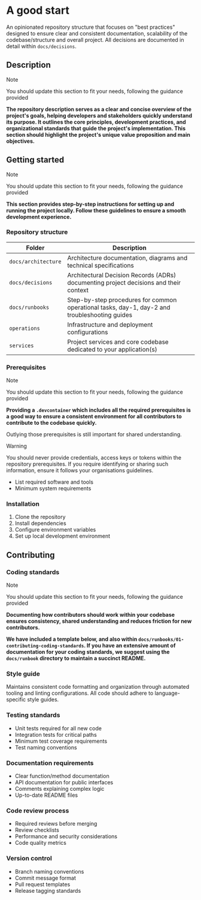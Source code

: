 # A good start

An opinionated repository structure that focuses on "best practices" designed to ensure clear and consistent documentation, scalability of the codebase/structure and overall project. All decisions are documented in detail within `docs/decisions`.

## Description

> [!NOTE]  
> You should update this section to fit your needs, following the guidance provided

**The repository description serves as a clear and concise overview of the project's goals, helping developers and stakeholders quickly understand its purpose. It outlines the core principles, development practices, and organizational standards that guide the project's implementation. This section should highlight the project's unique value proposition and main objectives.**

## Getting started

> [!NOTE]  
> You should update this section to fit your needs, following the guidance provided

**This section provides step-by-step instructions for setting up and running the project locally. Follow these guidelines to ensure a smooth development experience.**

### Repository structure

| Folder | Description |
|--------|-------------|
| `docs/architecture` | Architecture documentation, diagrams and technical specifications |
| `docs/decisions` | Architectural Decision Records (ADRs) documenting project decisions and their context |
| `docs/runbooks` | Step-by-step procedures for common operational tasks, day-1, day-2 and troubleshooting guides |
| `operations` | Infrastructure and deployment configurations |
| `services` | Project services and core codebase dedicated to your application(s) |

### Prerequisites

> [!NOTE]  
> You should update this section to fit your needs, following the guidance provided

**Providing a `.devcontainer` which includes all the required prerequisites is a good way to ensure a consistent environment for all contributors to contribute to the codebase quickly.**

Outlying those prerequisites is still important for shared understanding.

> [!WARNING]  
> You should never provide credentials, access keys or tokens within the repository prerequisites. If you require identifying or sharing such information, ensure it follows your organisations guidelines.

- List required software and tools
- Minimum system requirements

### Installation

1. Clone the repository
2. Install dependencies
3. Configure environment variables
4. Set up local development environment

## Contributing

### Coding standards

> [!NOTE]  
> You should update this section to fit your needs, following the guidance provided

**Documenting how contributors should work within your codebase ensures consistency, shared understanding and reduces friction for new contributors.**

**We have included a template below, and also within `docs/runbooks/01-contributing-coding-standards`. If you have an extensive amount of documentation for your coding standards, we suggest using the `docs/runbook` directory to maintain a succinct README.**

### Style guide

Maintains consistent code formatting and organization through automated tooling and linting configurations. All code should adhere to language-specific style guides.

### Testing standards

- Unit tests required for all new code
- Integration tests for critical paths
- Minimum test coverage requirements
- Test naming conventions

### Documentation requirements

- Clear function/method documentation
- API documentation for public interfaces
- Comments explaining complex logic
- Up-to-date README files

### Code review process

- Required reviews before merging
- Review checklists
- Performance and security considerations
- Code quality metrics

### Version control

- Branch naming conventions
- Commit message format
- Pull request templates
- Release tagging standards
